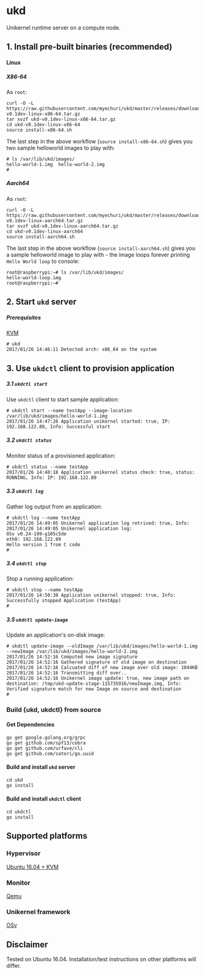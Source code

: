 # ukd

Unikernel runtime server on a compute node.

## 1. Install pre-built binaries (recommended)

#### Linux

##### X86-64
As ``root``:
```
curl -O -L https://raw.githubusercontent.com/myechuri/ukd/master/releases/download/v0.1dev/ukd-v0.1dev-linux-x86-64.tar.gz
tar xvzf ukd-v0.1dev-linux-x86-64.tar.gz 
cd ukd-v0.1dev-linux-x86-64
source install-x86-64.sh
```

The last step in the above workflow (``source install-x86-64.sh``) gives you two sample helloworld images to play with:
```
# ls /var/lib/ukd/images/
hello-world-1.img  hello-world-2.img
#
```

##### Aarch64
As ``root``:
```
curl -O -L https://raw.githubusercontent.com/myechuri/ukd/master/releases/download/v0.1dev/ukd-v0.1dev-linux-aarch64.tar.gz
tar xvzf ukd-v0.1dev-linux-aarch64.tar.gz
cd ukd-v0.1dev-linux-aarch64
source install-aarch64.sh
```

The last step in the above workflow (``source install-aarch64.sh``) gives you a sample helloworld image to play with - the image loops forever printing ``Hello World loop`` to console:
```
root@raspberrypi:~# ls /var/lib/ukd/images/
hello-world-loop.img
root@raspberrypi:~#
```

## 2. Start ``ukd`` server

##### Prerequisites

[KVM](https://help.ubuntu.com/community/KVM/Installation)

```
# ukd
2017/01/26 14:46:11 Detected arch: x86_64 on the system
```

## 3. Use ``ukdctl`` client to provision application

##### 3.1 ``ukdctl start``

Use ``ukdctl`` client to start sample application:
```
# ukdctl start --name testApp --image-location /var/lib/ukd/images/hello-world-1.img
2017/01/26 14:47:26 Application unikernel started: true, IP: 192.168.122.89, Info: Successful start
```

##### 3.2 ``ukdctl status``

Monitor status of a provisioned application:
```
# ukdctl status --name testApp
2017/01/26 14:48:18 Application unikernel status check: true, status: RUNNING, Info: IP: 192.168.122.89
```

##### 3.3 ``ukdctl log``

Gather log output from an application:
```
# ukdctl log --name testApp
2017/01/26 14:49:05 Unikernel application log retrived: true, Info: 
2017/01/26 14:49:05 Unikernel application log:
OSv v0.24-199-g105c5de
eth0: 192.168.122.89
Hello version 1 from C code
#
```

##### 3.4 ``ukdctl stop``

Stop a running application:
```
# ukdctl stop --name testApp
2017/01/26 14:50:38 Application unikernel stopped: true, Info: Successfully stopped Application (testApp)
#
```

##### 3.5 ``ukdctl update-image``

Update an application's on-disk image:
```
# ukdctl update-image --oldImage /var/lib/ukd/images/hello-world-1.img --newImage /var/lib/ukd/images/hello-world-2.img 
2017/01/26 14:52:16 Computed new image signature
2017/01/26 14:52:16 Gathered signature of old image on destination
2017/01/26 14:52:16 Calcuated diff of new image over old image: 1044KB
2017/01/26 14:52:16 Transmitting diff over..
2017/01/26 14:52:16 Unikernel image update: true, new image path on destination: /tmp/ukd-update-stage-115735916/newImage.img, Info: Verified signature match for new Image on source and destination
#
```

### Build {ukd, ukdctl} from source

#### Get Dependencies
```
go get google.golang.org/grpc
go get github.com/spf13/cobra
go get github.com/urfave/cli
go get github.com/satori/go.uuid
```

#### Build and install ``ukd`` server

```
cd ukd
go install
```

#### Build and install ``ukdctl`` client

```
cd ukdctl
go install
```

## Supported platforms

### Hypervisor

[Ubuntu 16.04 + KVM](http://releases.ubuntu.com/16.04/)

### Monitor

[Qemu](http://wiki.qemu.org/Main_Page)

### Unikernel framework

[OSv](http://osv.io/)

## Disclaimer

Tested on Ubuntu 16.04. Installation/test instructions on other platforms will differ.


